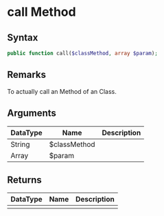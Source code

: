 # call Method
## Syntax

```php
public function call($classMethod, array $param);
```

## Remarks

To actually call an Method of an
Class.

## Arguments

| DataType | Name | Description |
| --- | --- | --- |
| String | $classMethod | |
| Array | $param | | 

## Returns

| DataType | Name | Description |
| --- | --- | --- |
| | | |